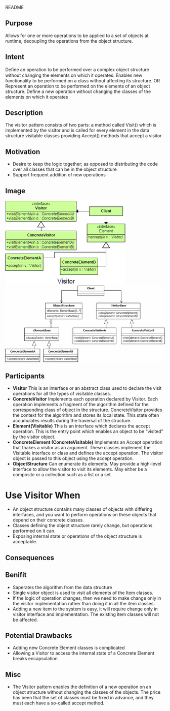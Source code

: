 README

## Purpose

Allows for one or more operations to be applied to a set of objects at runtime, decoupling the operations from the object structure.

## Intent ##

Deﬁne an operation to be performed over a complex object structure without changing the elements on which it operates.	Enables new functionality to be performed on a class without affecting its structure.
OR
Represent an operation to be performed on the elements of an object structure.
Define a new operation without changing the classes of the elements on which it operates

## Description ##

The visitor pattern consists of two parts:
a method called Visit() which is implemented by the visitor and is called for every element in the data structure
visitable classes providing Accept() methods that accept a visitor

## Motivation ##

+ Desire to keep the logic together; as opposed to distributing the code over all classes that can be in the object structure
+ Support frequent addition of new operations

## Image ##

![alt text](./Images/Visitor-1.md.png "Visitor")
![alt text](./Images/Visitor-2.md.png "Visitor")

## Participants ##

+ **Visitor**
		This is an interface or an abstract class used to declare the visit operations for all the types of visitable classes.
+ **ConcreteVisitor**
		Implements each operation declared by Visitor. Each operation implements a fragment of the algorithm defined for the corresponding class of object in the structure. ConcreteVisitor provides the context for the algorithm and stores its local state. This state often accumulates results during the traversal of the structure.
+ **Element(Visitable)**
		This is an interface which declares the accept operation. This is the entry point which enables an object to be “visited” by the visitor object.
+ **ConcreteElement (ConcreteVisitable)**
		Implements an Accept operation that thakes a visitor as an argument. These classes implement the Visitable interface or class and defines the accept operation. The visitor object is passed to this object using the accept operation.
+ **ObjectStructure**
		Can enumerate its elements.
		May provide a high-level interface to allow the visitor to visit its elements.
		May either be a composite or a collection such as a list or a set

# Use Visitor When ##

+ An object structure contains many classes of objects with differing interfaces, and you want to perform operations on these
objects that depend on their concrete classes.
+ Classes defining the object structure rarely change, but operations performed on it can.
+ Exposing internal state or operations of the object structure is acceptable.

## Consequences ##

## Benifit
+ Saperates the algorithm from the data structure
+ Single visitor object is used to visit all elements of the Item classes.
+ If the logic of operation changes, then we need to make change only in the visitor implementation rather than doing it in all the item classes.
+ Adding a new item to the system is easy, it will require change only in visitor interface and implementation. The existing item classes will not be affected.

## Potential Drawbacks
+ Adding new Concrete Element classes is complicated
+ Allowing a Visitor to access the internal state of a Concrete Element breaks encapsulation

## Misc
+ The Visitor pattern enables the definition of a new operation on an object structure without changing the classes of the objects. The price has been that the set of classes must be fixed in advance, and they must each have a so-called accept method.
